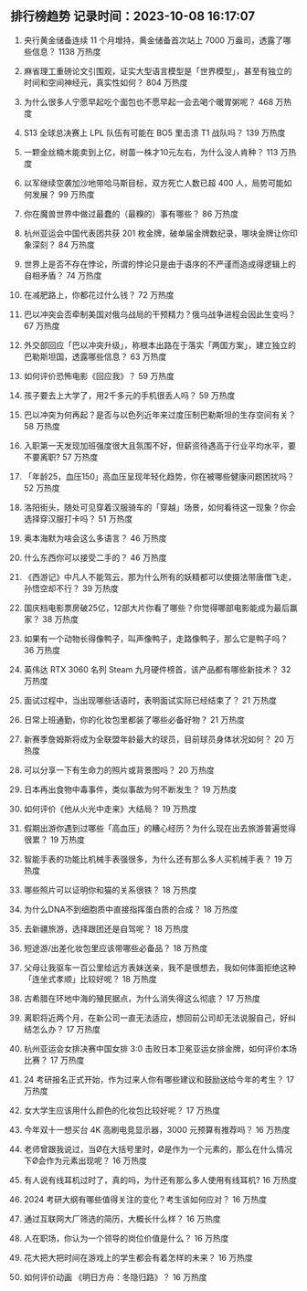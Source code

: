 
## 排行榜趋势 记录时间：2023-10-08 16:17:07
  
  1. 央行黄金储备连续 11 个月增持，黄金储备首次站上 7000 万盎司，透露了哪些信息？ 1138 万热度
    
  2. 麻省理工重磅论文引围观，证实大型语言模型是「世界模型」，甚至有独立的时间和空间神经元，真实性如何？ 804 万热度
    
  3. 为什么很多人宁愿早起吃个面包也不愿早起一会去喝个暖胃粥呢？ 468 万热度
    
  4. S13 全球总决赛上 LPL 队伍有可能在 BO5 里击溃 T1 战队吗？ 139 万热度
    
  5. 一颗金丝楠木能卖到上亿，树苗一株才10元左右，为什么没人肯种？ 113 万热度
    
  6. 以军继续空袭加沙地带哈马斯目标，双方死亡人数已超 400 人，局势可能如何发展？ 99 万热度
    
  7. 你在魔兽世界中做过最蠢的（最糗的）事有哪些？ 86 万热度
    
  8. 杭州亚运会中国代表团共获 201 枚金牌，破单届金牌数纪录，哪块金牌让你印象深刻？ 84 万热度
    
  9. 世界上是否不存在悖论，所谓的悖论只是由于语序的不严谨而造成得逻辑上的自相矛盾？ 74 万热度
    
  10. 在减肥路上，你都花过什么钱？ 72 万热度
    
  11. 巴以冲突会否牵制美国对俄乌战局的干预精力？俄乌战争进程会因此生变吗？ 67 万热度
    
  12. 外交部回应「巴以冲突升级」，称根本出路在于落实「两国方案」，建立独立的巴勒斯坦国，透露哪些信息？ 63 万热度
    
  13. 如何评价恐怖电影《回应我》？ 59 万热度
    
  14. 孩子要去上大学了，用2千多元的手机很丢人吗？ 59 万热度
    
  15. 巴以冲突为何再起？是否与以色列近年来过度压制巴勒斯坦的生存空间有关？ 58 万热度
    
  16. 入职第一天发现加班强度很大且氛围不好，但薪资待遇高于行业平均水平，要不要离职? 57 万热度
    
  17. 「年龄25，血压150」高血压呈现年轻化趋势，你在被哪些健康问题困扰吗？ 52 万热度
    
  18. 洛阳街头，随处可见穿着汉服骑车的「穿越」场景，如何看待这一现象？你会选择穿汉服打卡吗？ 51 万热度
    
  19. 奥本海默为啥会这么多语言？ 46 万热度
    
  20. 什么东西你可以接受二手的？ 46 万热度
    
  21. 《西游记》中凡人不能驾云，那为什么所有的妖精都可以使摄法带唐僧飞走，孙悟空却不行？ 39 万热度
    
  22. 国庆档电影票房破25亿，12部大片你看了哪些？你觉得哪部电影能成为最后赢家？ 38 万热度
    
  23. 如果有一个动物长得像鸭子，叫声像鸭子，走路像鸭子，那么它是鸭子吗？ 36 万热度
    
  24. 英伟达 RTX 3060 名列 Steam 九月硬件榜首，该产品都有哪些新技术？ 32 万热度
    
  25. 面试过程中，当出现哪些话语时，表明面试实际已经结束了？ 21 万热度
    
  26. 日常上班通勤，你的化妆包里都装了哪些必备好物？ 21 万热度
    
  27. 新赛季詹姆斯将成为全联盟年龄最大的球员，目前球员身体状况如何？ 20 万热度
    
  28. 可以分享一下有生命力的照片或背景图吗？ 20 万热度
    
  29. 日本再出食物中毒事件，类似事故为何不断发生？ 19 万热度
    
  30. 如何评价《他从火光中走来》大结局？ 19 万热度
    
  31. 假期出游你遇到过哪些「高血压」的糟心经历？为什么现在出去旅游普遍觉得很累？ 19 万热度
    
  32. 智能手表的功能比机械手表强很多，为什么还有那么多人买机械手表？ 19 万热度
    
  33. 哪些照片可以证明你和猫的关系很铁？ 18 万热度
    
  34. 为什么DNA不到细胞质中直接指挥蛋白质的合成？ 18 万热度
    
  35. 去新疆旅游，选择跟团还是自驾呢？ 18 万热度
    
  36. 短途游/出差化妆包里应该带哪些必备品？ 18 万热度
    
  37. 父母让我驱车一百公里给远方表妹送亲，我不是很想去，我如何体面拒绝这种「连坐式孝顺」比较好呢？ 18 万热度
    
  38. 古希腊在环地中海的殖民据点，为什么消失得这么彻底？ 17 万热度
    
  39. 离职将近两个月，在新公司一直无法适应，想回前公司却无法说服自己，好纠结怎么办？ 17 万热度
    
  40. 杭州亚运会女排决赛中国女排 3:0 击败日本卫冕亚运女排金牌，如何评价本场比赛？ 17 万热度
    
  41. 24 考研报名正式开始，作为过来人你有哪些建议和鼓励送给今年的考生？ 17 万热度
    
  42. 女大学生应该用什么颜色的化妆包比较好呢？ 17 万热度
    
  43. 今年双十一想买台 4K 高刷电竞显示器，3000 元预算有推荐吗？ 16 万热度
    
  44. 老师曾跟我说过，当Ø在大括号里时，Ø是作为一个元素的，那么在什么情况下Ø会作为元素出现呢？ 16 万热度
    
  45. 有人说有线耳机过时了，真的吗，为什还有那么多人使用有线耳机? 16 万热度
    
  46. 2024 考研大纲有哪些值得关注的变化？考生该如何应对？ 16 万热度
    
  47. 通过互联网大厂筛选的简历，大概长什么样？ 16 万热度
    
  48. 人在职场，你认为一个领导的岗位价值是什么？ 16 万热度
    
  49. 花大把大把时间在游戏上的学生都会有着怎样的未来？ 16 万热度
    
  50. 如何评价动画 《明日方舟：冬隐归路》？ 16 万热度
    